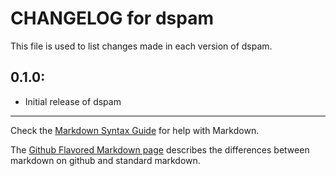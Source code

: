 # CHANGELOG for dspam

This file is used to list changes made in each version of dspam.

## 0.1.0:

* Initial release of dspam

- - - 
Check the [Markdown Syntax Guide](http://daringfireball.net/projects/markdown/syntax) for help with Markdown.

The [Github Flavored Markdown page](http://github.github.com/github-flavored-markdown/) describes the differences between markdown on github and standard markdown.
